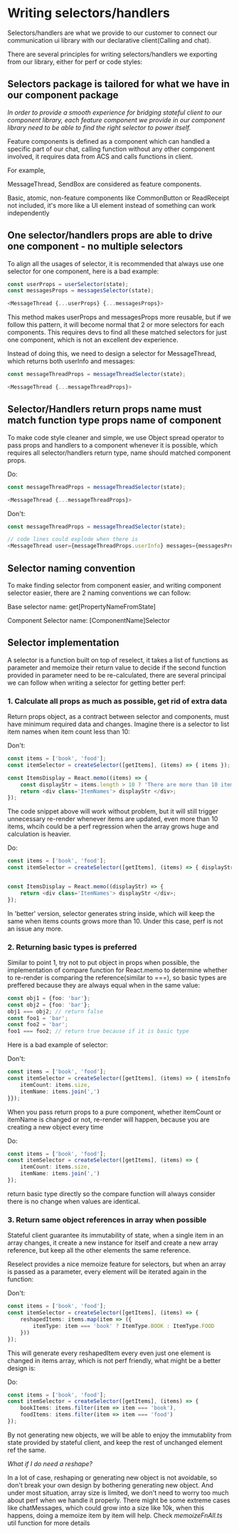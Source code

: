 # Writing selectors/handlers

Selectors/handlers are what we provide to our customer to connect our communication ui library with our declarative client(Calling and chat).

There are several principles for writing selectors/handlers we exporting from our library, either for perf or code styles:

## Selectors package is tailored for what we have in our component package

*In order to provide a smooth experience for bridging stateful client to our component library, each feature component we provide in our component library need to be able to find the right selector to power itself.*

Feature components is defined as a component which can handled a specific part of our chat, calling function without any other component involved, it requires data from ACS and calls functions in client. 

For example,

MessageThread, SendBox are considered as feature components.

Basic, atomic, non-feature components like CommonButton or ReadReceipt not included, it's more like a UI element instead of something can work independently

## One selector/handlers props are able to drive one component - no multiple selectors

To align all the usages of selector, it is recommended that always use one selector for one component, here is a bad example:

```typescript
const userProps = userSelector(state);
const messagesProps = messagesSelector(state);

<MessageThread {...userProps} {...messagesProps}>
```

This method makes userProps and messagesProps more reusable, but if we follow this pattern, it will become normal that 2 or more selectors for each components. This requires devs to find all these matched selectors for just one component, which is not an excellent dev experience.

Instead of doing this, we need to design a selector for MessageThread, which returns both userInfo and messages:

```typescript
const messageThreadProps = messageThreadSelector(state);

<MessageThread {...messageThreadProps}>
```

## Selector/Handlers return props name must match function type props name of component

To make code style cleaner and simple, we use Object spread operator to pass props and handlers to a component whenever it is possible, which requires all selector/handlers return type, name should matched component props.

Do:
```typescript
const messageThreadProps = messageThreadSelector(state);

<MessageThread {...messageThreadProps}>
```

Don't:
```typescript
const messageThreadProps = messageThreadSelector(state);

// code lines could explode when there is 
<MessageThread user={messageThreadProps.userInfo} messages={messagesProps.chatMessages}>
```

## Selector naming convention

To make finding selector from component easier, and writing component selector easier, there are 2 naming conventions we can follow:

Base selector name: get[PropertyNameFromState]

Component Selector name: [ComponentName]Selector

## Selector implementation

A selector is a function built on top of reselect, it takes a list of functions as parameter and memoize their return value to decide if the second function provided in parameter need to be re-calculated, there are several principal we can follow when writing a selector for getting better perf:

### 1. Calculate all props as much as possible, get rid of extra data

Return props object, as a contract between selector and components, must have minimum required data and changes.
Imagine there is a selector to list item names when item count less than 10:

Don't:
```typescript
const items = ['book', 'food'];
const itemSelector = createSelector([getItems], (items) => { items });

const ItemsDisplay = React.memo((items) => {
    const displayStr = items.length > 10 ? 'There are more than 10 items in the page...' : items.join(',');
    return <div class='ItemNames'> displayStr </div>;
});

```
The code snippet above will work without problem, but it will still trigger unnecessary re-render whenever items are updated, even more than 10 items, whcih could be a perf regression when the array grows huge and calculation is heavier.

Do:
```typescript
const items = ['book', 'food'];
const itemSelector = createSelector([getItems], (items) => { displayStrs: items.length > 10 ? 'There are more than 10 items in the page...' : items.join(',') });


const ItemsDisplay = React.memo((displayStr) => {
    return <div class='ItemNames'> displayStr </div>;
});
```

In 'better' version, selector generates string inside, which will keep the same when items counts grows more than 10. Under this case, perf is not an issue any more.

### 2. Returning basic types is preferred 

Similar to point 1, try not to put object in props when possible, the implementation of compare function for React.memo to determine whether to re-render is comparing the reference(similar to ===), so basic types are preffered because they are always equal when in the same value:

```typescript
const obj1 = {foo: 'bar'};
const obj2 = {foo: 'bar'};
obj1 === obj2; // return false
const foo1 = 'bar';
const foo2 = 'bar';
foo1 === foo2; // return true because if it is basic type
```

Here is a bad example of selector:

Don't:
```typescript
const items = ['book', 'food'];
const itemSelector = createSelector([getItems], (items) => { itemsInfo: {
    itemCount: items.size,
    itemName: items.join(',')
}});
```

When you pass return props to a pure component, whether itemCount or itemName is changed or not, re-render will happen, because you are creating a new object every time

Do:
```typescript
const items = ['book', 'food'];
const itemSelector = createSelector([getItems], (items) => { 
    itemCount: items.size,
    itemName: items.join(',')
});
```

return basic type directly so the compare function will always consider there is no change when values are identical.

### 3. Return same object references in array when possible 

Stateful client guarantee its immutability of state, when a single item in an array changes, it create a new instance for itself and create a new array reference, but keep all the other elements the same reference.

Reselect provides a nice memoize feature for selectors, but when an array is passed as a parameter, every element will be iterated again in the function:

Don't:
```typescript
const items = ['book', 'food'];
const itemSelector = createSelector([getItems], (items) => { 
    reshapedItems: items.map(item => ({
        itemType: item === 'book' ? ItemType.BOOK : ItemType.FOOD
    }))
});
```

This will generate every reshapedItem every even just one element is changed in items array, which is not perf friendly, what might be a better design is:

Do:
```typescript
const items = ['book', 'food'];
const itemSelector = createSelector([getItems], (items) => { 
    bookItems: items.filter(item => item === 'book'),
    foodItems: items.filter(item => item === 'food')
});
```
By not generating new objects, we will be able to enjoy the immutablity from state provided by stateful client, and keep the rest of unchanged element ref the same.

*What if I do need a reshape?*

In a lot of case, reshaping or generating new object is not avoidable, so don't break your own design by bothering generating new object. And under most situation, array size is limited, we don't need to worry too much about perf when we handle it properly. There might be some extreme cases like chatMessages, which could grow into a size like 10k, when this happens, doing a memoize item by item will help. Check *memoizeFnAll.ts* util function for more details
